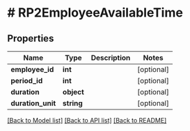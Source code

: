 # # RP2EmployeeAvailableTime

## Properties

Name | Type | Description | Notes
------------ | ------------- | ------------- | -------------
**employee_id** | **int** |  | [optional]
**period_id** | **int** |  | [optional]
**duration** | **object** |  | [optional]
**duration_unit** | **string** |  | [optional]

[[Back to Model list]](../../README.md#models) [[Back to API list]](../../README.md#endpoints) [[Back to README]](../../README.md)
